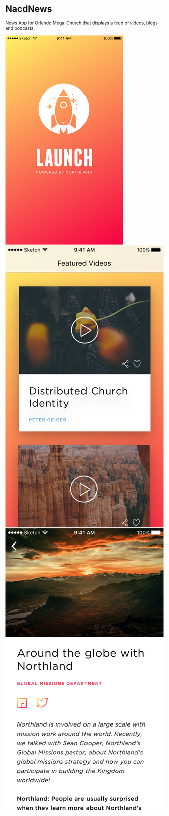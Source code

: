 # NacdNews

News App for Orlando Mega-Church that displays a feed of videos, blogs and podcasts.

![Home](https://github.com/wiseguy16/NacdNews/blob/master/HomeScreen2.PNG)
![FeturedVideos](https://github.com/wiseguy16/NacdNews/blob/master/FeaturedVideos.PNG)
![BlogDetail](https://github.com/wiseguy16/NacdNews/blob/master/BlogDetail.PNG)
